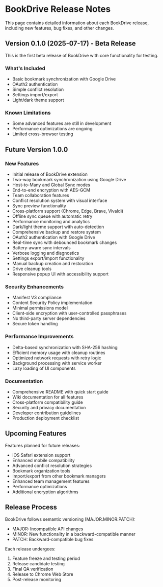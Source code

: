 # BookDrive Release Notes

This page contains detailed information about each BookDrive release, including new features, bug fixes, and other changes.

## Version 0.1.0 (2025-07-17) - Beta Release

This is the first beta release of BookDrive with core functionality for testing.

### What's Included
- Basic bookmark synchronization with Google Drive
- OAuth2 authentication
- Simple conflict resolution
- Settings import/export
- Light/dark theme support

### Known Limitations
- Some advanced features are still in development
- Performance optimizations are ongoing
- Limited cross-browser testing

## Future Version 1.0.0

### New Features
- Initial release of BookDrive extension
- Two-way bookmark synchronization using Google Drive
- Host-to-Many and Global Sync modes
- End-to-end encryption with AES-GCM
- Team collaboration features
- Conflict resolution system with visual interface
- Sync preview functionality
- Cross-platform support (Chrome, Edge, Brave, Vivaldi)
- Offline sync queue with automatic retry
- Performance monitoring and analytics
- Dark/light theme support with auto-detection
- Comprehensive backup and restore system
- OAuth2 authentication with Google Drive
- Real-time sync with debounced bookmark changes
- Battery-aware sync intervals
- Verbose logging and diagnostics
- Settings export/import functionality
- Manual backup creation and restoration
- Drive cleanup tools
- Responsive popup UI with accessibility support

### Security Enhancements
- Manifest V3 compliance
- Content Security Policy implementation
- Minimal permissions model
- Client-side encryption with user-controlled passphrases
- No third-party server dependencies
- Secure token handling

### Performance Improvements
- Delta-based synchronization with SHA-256 hashing
- Efficient memory usage with cleanup routines
- Optimized network requests with retry logic
- Background processing with service worker
- Lazy loading of UI components

### Documentation
- Comprehensive README with quick start guide
- Wiki documentation for all features
- Cross-platform compatibility guide
- Security and privacy documentation
- Developer contribution guidelines
- Production deployment checklist

## Upcoming Features

Features planned for future releases:
- iOS Safari extension support
- Enhanced mobile compatibility
- Advanced conflict resolution strategies
- Bookmark organization tools
- Import/export from other bookmark managers
- Enhanced team management features
- Performance optimizations
- Additional encryption algorithms

## Release Process

BookDrive follows semantic versioning (MAJOR.MINOR.PATCH):
- MAJOR: Incompatible API changes
- MINOR: New functionality in a backward-compatible manner
- PATCH: Backward-compatible bug fixes

Each release undergoes:
1. Feature freeze and testing period
2. Release candidate testing
3. Final QA verification
4. Release to Chrome Web Store
5. Post-release monitoring